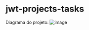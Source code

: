 # jwt-projects-tasks
Diagrama do projeto:
![image](https://github.com/memellin/jwt-projects-tasks/assets/60275233/cba7fbc8-fb15-4d1f-9ef1-a9656f3d4b49)
